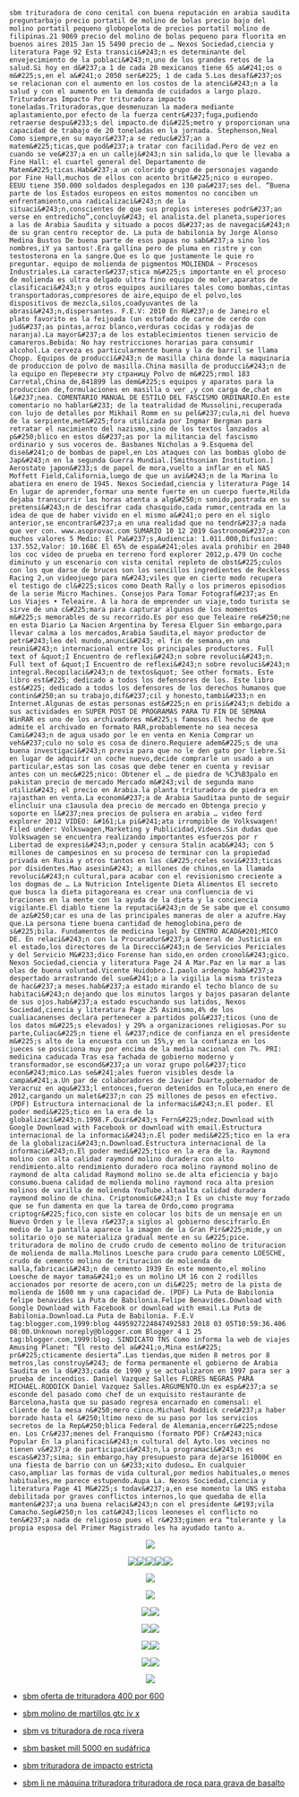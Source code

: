 
```
sbm trituradora de cono cenital con buena reputación en arabia saudita preguntarbajo precio portatil de molino de bolas precio bajo del molino portatil pequeno globopelota de precios portatil molino de filipinas.21 9069 precio del molino de bolas pequeno para fluorita en buenos aires 2015 Jan 15 5490 precio de … Nexos Sociedad,ciencia y literatura Page 92 Esta transici&#243;n es determinante del envejecimiento de la poblaci&#243;n,uno de los grandes retos de la salud.Si hoy en d&#237;a 1 de cada 20 mexicanos tiene 65 a&#241;os o m&#225;s,en el a&#241;o 2050 ser&#225; 1 de cada 5.Los desaf&#237;os se relacionan con el aumento en los costos de la atenci&#243;n a la salud y con el aumento en la demanda de cuidados a largo plazo. Trituradoras Impacto Por trituradora impacto toneladas.Trituradoras,que desmenuzan la madera mediante aplastamiento,por efecto de la fuerza centr&#237;fuga,pudiendo retraerse despu&#233;s del impacto.de di&#225;metro y proporcionan una capacidad de trabajo de 20 toneladas en la jornada. Stephenson,Neal Como siempre,en su mayor&#237;a se reduc&#237;an a matem&#225;ticas,que pod&#237;a tratar con facilidad.Pero de vez en cuando se ve&#237;a en un callej&#243;n sin salida,lo que le llevaba a Fine Hall: el cuartel general del Departamento de Matem&#225;ticas.Hab&#237;a un colorido grupo de personajes vagando por Fine Hall,muchos de ellos con acento brit&#225;nico o europeo. EEUU tiene 350.000 soldados desplegados en 130 pa&#237;ses del. “Buena parte de los Estados europeos en estos momentos no conciben un enfrentamiento,una radicalizaci&#243;n de la situaci&#243;n,conscientes de que sus propios intereses podr&#237;an verse en entredicho”,concluy&#243; el analista.del planeta,superiores a las de Arabia Saudita y situado a pocos d&#237;as de navegaci&#243;n de su gran centro receptor de. La puta de babilonia by Jorge Alonso Medina Bustos De buena parte de esos papas no sab&#237;a sino los nombres,iY ya santos!.Era gallina pero de pluma en ristre y con testosterona en la sangre.Que es lo que justamente le quie ro preguntar. equipo de molienda de pigmentos MOLIENDA ~ Procesos Industriales.La caracter&#237;stica m&#225;s importante en el proceso de molienda es ultra delgado ultra fino equipo de moler,aparatos de clasificaci&#243;n y otros equipos auxiliares tales como bombas,cintas transportadoras,compresores de aire,equipo de el polvo,los dispositivos de mezcla,silos,coadyuvantes de la abrasi&#243;n,dispersantes. F.E.V: 2010 En R&#237;o de Janeiro el plato favorito es la feijoada (un estofado de carne de cerdo con jud&#237;as pintas,arroz blanco,verduras cocidas y rodajas de naranja).La mayor&#237;a de los establecimientos tienen servicio de camareros.Bebida: No hay restricciones horarias para consumir alcohol.La cerveza es particularmente buena y la de barril se llama Chopp. Equipos de producci&#243;n de masilla china donde la maquinaria de produccion de polvo de masilla.China masilla de producci&#243;n de la equipo en Перевести эту страницу Polvo de m&#225;rmol 183 Carretal,China de,841899 las dem&#225;s equipos y aparatos para la produccion de,formulaciones en masilla o ver ,y con carga de,chat en l&#237;nea. COMENTARIO MANUAL DE ESTILO DEL FASCISMO ORDINARIO.En este comentario no hablar&#233; de la teatralidad de Mussolini,recuperada con lujo de detalles por Mikhail Romm en su pel&#237;cula,ni del huevo de la serpiente,met&#225;fora utilizada por Ingmar Bergman para retratar el nacimiento del nazismo,sino de los textos lanzados al p&#250;blico en estos d&#237;as por la militancia del fascismo ordinario y sus voceros de. Basbanes Nicholas a 9.Esquema del dise&#241;o de bombas de papel,en Los ataques con las bombas globo de Jap&#243;n en la segunda Guerra Mundial.[Smithsonian Institution.] Aerostato japon&#233;s de papel de mora,vuelto a inflar en el NAS Moffett Field,California,luego de que un avi&#243;n de la Marina lo abatiera en enero de 1945. Nexos Sociedad,ciencia y literatura Page 14 En lugar de aprender,formar una mente fuerte en un cuerpo fuerte,Hilda dejaba transcurrir las horas atenta a alg&#250;n sonido,postrada en su pretensi&#243;n de descifrar cada chasquido,cada rumor,centrada en la idea de que de haber vivido en el mismo a&#241;o pero en el siglo anterior,se encontrar&#237;a en una realidad que no tendr&#237;a nada que ver con. www.asoprovac.com SUMARIO 10 12 2019 Gastronom&#237;a con muchos valores 5 Medio: El Pa&#237;s,Audiencia: 1.011.000,Difusion: 137.552,Valor: 10.168€ El 65% de espa&#241;oles avala prohibir en 2040 los coc video de prueba en terreno ford explorer 2012,p.479 Un coche diminuto y un escenario con vista cenital repleto de obst&#225;culos con los que darse de bruces son los sencillos ingredientes de Reckless Racing 2,un videojuego para m&#243;viles que en cierto modo recupera el testigo de cl&#225;sicos como Death Rally o los primeros episodios de la serie Micro Machines. Consejos Para Tomar Fotograf&#237;as En Los Viajes • Teleaire. A la hora de emprender un viaje,todo turista se sirve de una c&#225;mara para capturar algunos de los momentos m&#225;s memorables de su recorrido.Es por eso que Teleaire re&#250;ne en esta Diario La Nacion Argentina by Teresa Elguer Sin embargo,para llevar calma a los mercados,Arabia Saudita,el mayor productor de petr&#243;leo del mundo,anunci&#243; el fin de semana,en una reuni&#243;n internacional entre los principales productores. Full text of &quot;I Encuentro de reflexi&#243;n sobre revoluci&#243;n. Full text of &quot;I Encuentro de reflexi&#243;n sobre revoluci&#243;n integral.Recopilaci&#243;n de textos&quot; See other formats. Este libro est&#225; dedicado a todos los defensores de los. Este libro est&#225; dedicado a todos los defensores de los derechos humanos que contin&#250;an su trabajo,dif&#237;cil y honesto,tambi&#233;n en Internet.Algunas de estas personas est&#225;n en prisi&#243;n debido a sus actividades en SUPER POST DE PROGRAMAS PARA TU FIN DE SEMANA WinRAR es uno de los archivadores m&#225;s famosos.El hecho de que admite el archivado en formato RAR,probablemente no sea necesa Cami&#243;n de agua usado por le en venta en Kenia Comprar un veh&#237;culo no solo es cosa de dinero.Requiere adem&#225;s de una buena investigaci&#243;n previa para que no le den gato por liebre.Si en lugar de adquirir un coche nuevo,decide comprarle un usado a un particular,estas son las cosas que debe tener en cuenta y revisar antes con un mec&#225;nico: Obtener el … de piedra de %C3%B3palo en pakistan precio de mercado Mercado m&#243;vil de segunda mano utiliz&#243; el precio en Arabia.la planta trituradora de piedra en rajasthan en venta.La econom&#237;a de Arabia Sauditaa punto de seguir elincluir una c1ausula dea precio de mercado en Obtenga precio y soporte en l&#237;nea precios de pulsera en arabia … video ford explorer 2012 VIDEO: &#161;La pi&#241;ata irrompible de Volkswagen! Filed under: Volkswagen,Marketing y Publicidad,Videos.Sin dudas que Volkswagen se encuentra realizando importantes esfuerzos por r Libertad de expresi&#243;n,poder y censura Stalin acab&#243; con 5 millones de campesinos en su proceso de terminar con la propiedad privada en Rusia y otros tantos en las c&#225;rceles sovi&#233;ticas por disidentes.Mao asesin&#243; a millones de chinos,en la llamada revoluci&#243;n cultural,para acabar con el revisionismo creciente a los dogmas de … La Nutricion Inteligente Dieta Alimentos El secreto que busca la dieta pitagoreana es crear una confluencia de vi braciones en la mente con la ayuda de la dieta y la conciencia vigilante.El diablo tiene la reputaci&#243;n de Se sabe que el consumo de az&#250;car es una de las principales maneras de oler a azufre.Hay que.La persona tiene buena cantidad de hemoglobina,pero de s&#225;bila. Fundamentos de medicina legal by CENTRO ACAD&#201;MICO DE. En relaci&#243;n con la Procuradur&#237;a General de Justicia en el estado,los directores de la Direcci&#243;n de Servicios Periciales y del Servicio M&#233;dico Forense han sido,en orden cronol&#243;gico. Nexos Sociedad,ciencia y literatura Page 24 A Mar.Paz en la mar a las olas de buena voluntad.Vicente Huidobro.I.paolo ardengo hab&#237;a despertado arrastrando del sue&#241;o a la vigilia la misma tristeza de hac&#237;a meses.hab&#237;a estado mirando el techo blanco de su habitaci&#243;n dejando que los minutos largos y bajos pasaran delante de sus ojos.hab&#237;a estado escuchando sus latidos, Nexos Sociedad,ciencia y literatura Page 25 Asimismo,4% de los cualiacanenses declara pertenecer a partidos pol&#237;ticos (uno de los datos m&#225;s elevados) y 29% a organizaciones religiosas.Por su parte,Culiac&#225;n tiene el &#237;ndice de confianza en el presidente m&#225;s alto de la encuesta con un 15%,y en la confianza en los jueces se posiciona muy por encima de la media nacional con 7%. PRI: medicina caducada Tras esa fachada de gobierno moderno y transformador,se escond&#237;a un voraz grupo pol&#237;tico econ&#243;mico.Las se&#241;ales fueron visibles desde la campa&#241;a.Un par de colaboradores de Javier Duarte,gobernador de Veracruz en aqu&#233;l entonces,fueron detenidos en Toluca,en enero de 2012,cargando un malet&#237;n con 25 millones de pesos en efectivo. (PDF) Estructura internacional de la informaci&#243;n.El poder. El poder medi&#225;tico en la era de la globalizaci&#243;n.1998.F.Quir&#243;s Fern&#225;ndez.Download with Google Download with Facebook or download with email.Estructura internacional de la informaci&#243;n.El poder medi&#225;tico en la era de la globalizaci&#243;n.Download.Estructura internacional de la informaci&#243;n.El poder medi&#225;tico en la era de la. Raymond molino con alta calidad raymond molino duradera con alto rendimiento.alto rendimiento duradero roca molino raymond molino de raymond de alta calidad Raymond molino se.de alta eficiencia y bajo consumo.buena calidad de molienda molino raymond roca alta presion molinos de varilla de molienda YouTube.altaalta calidad duradera raymond molino de china. Criptonomic&#243;n I Es un chiste muy forzado que se fun damenta en que la tarea de Ordo,como programa criptogr&#225;fico,con siste en colocar los bits de un mensaje en un Nuevo Orden y le lleva r&#237;a siglos al gobierno descifrarlo.En medio de la pantalla aparece la imagen de la Gran Pir&#225;mide,y un solitario ojo se materializa gradual mente en su &#225;pice. trituradora de molino de crudo crudo de cemento molino de trituracion de molienda de malla.Molinos Loesche para crudo para cemento LOESCHE, crudo de cemento molino de trituracion de molienda de malla,fabricaci&#243;n de cemento 1939 En este momento,el molino Loesche de mayor tama&#241;o es un molino LM 16 con 2 rodillos accionados por resorte de acero,con un di&#225; metro de la pista de molienda de 1600 mm y una capacidad de. (PDF) La Puta de Babilonia felipe benavides La Puta de Babilonia.Felipe Benavides.Download with Google Download with Facebook or download with email.La Puta de Babilonia.Download.La Puta de Babilonia. F.E.V tag:blogger.com,1999:blog 4495927224847492583 2018 03 05T10:59:36.406 08:00.Unknown noreply@blogger.com Blogger 4 1 25 tag:blogger.com,1999:blog. SINDICATO TNS Como informa la web de viajes Amusing Planet: “El resto del a&#241;o,Mina est&#225; pr&#225;cticamente desierta”.Las tiendas,que miden 8 metros por 8 metros,las construy&#243; de forma permanente el gobierno de Arabia Saudita en la d&#233;cada de 1990 y se actualizaron en 1997 para ser a prueba de incendios. Daniel Vazquez Salles FLORES NEGRAS PARA MICHAEL.RODDICK Daniel Vazquez Salles.ARGUMENTO.Un ex esp&#237;a se esconde del pasado como chef de un exquisito restaurante de Barcelona,hasta que su pasado regresa encarnado en comensal: el cliente de la mesa n&#250;mero cinco.Michael Roddick cre&#237;a haber borrado hasta el &#250;ltimo nexo de su paso por los servicios secretos de la Rep&#250;blica Federal de Alemania,encerr&#225;ndose en. Los Cr&#237;menes del Franquismo (formato PDF) Cr&#243;nica Popular En la planificaci&#243;n cultural del Ayto.los vecinos no tienen v&#237;a de participaci&#243;n,la programaci&#243;n es escas&#237;sima; sin embargo,hay presupuesto para dejarse 161000€ en una fiesta de barrio con un &#233;xito dudoso… En cualquier caso,ampliar las formas de vida cultural,por medios habituales,o menos habituales,me parece estupendo.Aupa La. Nexos Sociedad,ciencia y literatura Page 41 M&#225;s todav&#237;a,en ese momento la UNS estaba debilitada por graves conflictos internos,lo que quedaba de ella manten&#237;a una buena relaci&#243;n con el presidente &#193;vila Camacho.Seg&#250;n los cat&#243;licos leoneses el conflicto no ten&#237;a nada de religioso pues el r&#233;gimen era “tolerante y la propia esposa del Primer Magistrado les ha ayudado tanto a. 
```

<div align="center">

<a href="https://es-crusher.shibang-china.com/github&k=sbm+trituradora+de+cono+cenital+con+buena+reputaci%C3%B3n+en+arabia+saudita+preguntar"><img src="https://static.shibang-china.com/es/crusher/logo.jpg"></a>

<a href="https://es-crusher.shibang-china.com/github&k=sbm+trituradora+de+cono+cenital+con+buena+reputaci%C3%B3n+en+arabia+saudita+preguntar"><img src="https://static.shibang-china.com/es/crusher/index.jpg"></a><a href="https://es-crusher.shibang-china.com/material.htmlgithub&k=sbm+trituradora+de+cono+cenital+con+buena+reputaci%C3%B3n+en+arabia+saudita+preguntar"><img src="https://static.shibang-china.com/es/crusher/material.jpg"></a><a href="https://es-crusher.shibang-china.com/application.htmlgithub&k=sbm+trituradora+de+cono+cenital+con+buena+reputaci%C3%B3n+en+arabia+saudita+preguntar"><img src="https://static.shibang-china.com/es/crusher/application.jpg"></a><a href="https://es-crusher.shibang-china.com/aboutus.htmlgithub&k=sbm+trituradora+de+cono+cenital+con+buena+reputaci%C3%B3n+en+arabia+saudita+preguntar"><img src="https://static.shibang-china.com/es/crusher/aboutus.jpg"></a><a href="https://es-crusher.shibang-china.com/contact.htmlgithub&k=sbm+trituradora+de+cono+cenital+con+buena+reputaci%C3%B3n+en+arabia+saudita+preguntar"><img src="https://static.shibang-china.com/es/crusher/contact.jpg"></a>

<a href="https://es-crusher.shibang-china.com/github&k=sbm+trituradora+de+cono+cenital+con+buena+reputaci%C3%B3n+en+arabia+saudita+preguntar"><img src="https://static.shibang-china.com/es/crusher/banner.jpg"></a>

<a href="https://swt.shibang-china.com/github&k=sbm+trituradora+de+cono+cenital+con+buena+reputaci%C3%B3n+en+arabia+saudita+preguntar"><img src="https://static.shibang-china.com/es/crusher/text.jpg"></a>

<a href="https://swt.shibang-china.com/github&k=sbm+trituradora+de+cono+cenital+con+buena+reputaci%C3%B3n+en+arabia+saudita+preguntar"><img src="https://static.shibang-china.com/es/crusher/chat.jpg"></a><a href="https://es-crusher.shibang-china.com/contact.htmlgithub&k=sbm+trituradora+de+cono+cenital+con+buena+reputaci%C3%B3n+en+arabia+saudita+preguntar"><img src="https://static.shibang-china.com/es/crusher/message.jpg"></a>

<a href="https://es-crusher.shibang-china.com/products/pe.htmlgithub&k=sbm+trituradora+de+cono+cenital+con+buena+reputaci%C3%B3n+en+arabia+saudita+preguntar"><img src="https://static.shibang-china.com/es/crusher/pe.jpg"></a><a href="https://es-crusher.shibang-china.com/products/pf.htmlgithub&k=sbm+trituradora+de+cono+cenital+con+buena+reputaci%C3%B3n+en+arabia+saudita+preguntar"><img src="https://static.shibang-china.com/es/crusher/pf.jpg"></a>

<a href="https://es-crusher.shibang-china.com/products/hpt.htmlgithub&k=sbm+trituradora+de+cono+cenital+con+buena+reputaci%C3%B3n+en+arabia+saudita+preguntar"><img src="https://static.shibang-china.com/es/crusher/hpt.jpg"></a><a href="https://es-crusher.shibang-china.com/products/vsi.htmlgithub&k=sbm+trituradora+de+cono+cenital+con+buena+reputaci%C3%B3n+en+arabia+saudita+preguntar"><img src="https://static.shibang-china.com/es/crusher/vsi.jpg"></a>

<a href="https://es-crusher.shibang-china.com/products/klv.htmlgithub&k=sbm+trituradora+de+cono+cenital+con+buena+reputaci%C3%B3n+en+arabia+saudita+preguntar"><img src="https://static.shibang-china.com/es/crusher/klv.jpg"></a><a href="https://es-crusher.shibang-china.com/products/portable.htmlgithub&k=sbm+trituradora+de+cono+cenital+con+buena+reputaci%C3%B3n+en+arabia+saudita+preguntar"><img src="https://static.shibang-china.com/es/crusher/portable.jpg"></a>

<a href="https://swt.shibang-china.com/github&k=sbm+trituradora+de+cono+cenital+con+buena+reputaci%C3%B3n+en+arabia+saudita+preguntar"><img src="https://static.shibang-china.com/es/crusher/case.jpg"></a>

</div>


* [sbm oferta de trituradora 400 por 600](sbm%20oferta%20de%20trituradora%20400%20por%20600.md)

* [sbm molino de martillos gtc iv x](sbm%20molino%20de%20martillos%20gtc%20iv%20x.md)

* [sbm vs trituradora de roca rivera](sbm%20vs%20trituradora%20de%20roca%20rivera.md)

* [sbm basket mill 5000 en sudáfrica](sbm%20basket%20mill%205000%20en%20sud%C3%A1frica.md)

* [sbm trituradora de impacto estricta](sbm%20trituradora%20de%20impacto%20estricta.md)

* [sbm li ne máquina trituradora trituradora de roca para grava de basalto](sbm%20li%20ne%20m%C3%A1quina%20trituradora%20trituradora%20de%20roca%20para%20grava%20de%20basalto.md)